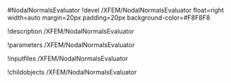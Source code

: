 <!-- MOOSE Object Documentation Stub: Remove this when content is added. -->
#NodalNormalsEvaluator
!devel /XFEM/NodalNormalsEvaluator float=right width=auto margin=20px padding=20px background-color=#F8F8F8

!description /XFEM/NodalNormalsEvaluator

!parameters /XFEM/NodalNormalsEvaluator

!inputfiles /XFEM/NodalNormalsEvaluator

!childobjects /XFEM/NodalNormalsEvaluator
